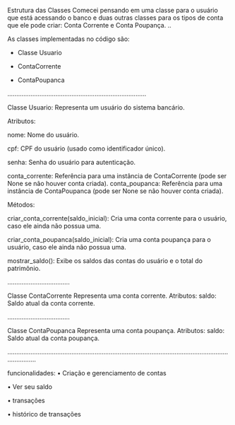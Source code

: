 Estrutura das Classes
Comecei pensando em uma classe para o usuário que está acessando
o banco e duas outras classes para os tipos de conta que ele pode criar: Conta Corrente e Conta Poupança.
..


As classes implementadas no código são:

- Classe Usuario

- ContaCorrente

- ContaPoupanca

..............................................................................

 Classe Usuario:
Representa um usuário do sistema bancário.

Atributos:

nome: Nome do usuário.

cpf: CPF do usuário (usado como identificador único).

senha: Senha do usuário para autenticação.





conta_corrente: Referência para uma instância de ContaCorrente (pode ser None se não houver conta criada).
conta_poupanca: Referência para uma instância de ContaPoupanca (pode ser None se não houver conta criada).




Métodos:

criar_conta_corrente(saldo_inicial): Cria uma conta corrente para o usuário, caso ele ainda não possua uma.

criar_conta_poupanca(saldo_inicial): Cria uma conta poupança para o usuário, caso ele ainda não possua uma.

mostrar_saldo(): Exibe os saldos das contas do usuário e o total do patrimônio.




...................................

Classe ContaCorrente
Representa uma conta corrente.
Atributos:
saldo: Saldo atual da conta corrente.



...................................

Classe ContaPoupanca
Representa uma conta poupança.
Atributos:
saldo: Saldo atual da conta poupança.


............................................................................................................................................



funcionalidades: 
• Criação e gerenciamento de contas

• Ver seu saldo

• transações 

• histórico de transações


